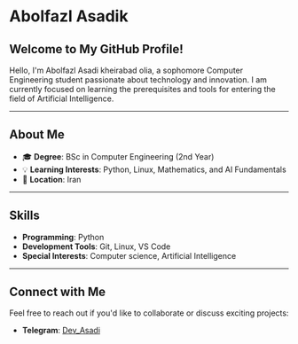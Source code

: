 # Abolfazl Asadik  

## Welcome to My GitHub Profile!  
Hello, I'm Abolfazl Asadi kheirabad olia, a sophomore Computer Engineering student passionate about technology and innovation. I am currently focused on learning the prerequisites and tools for entering the field of Artificial Intelligence. 

---

## About Me  

- 🎓 **Degree**: BSc in Computer Engineering (2nd Year)  
- 💡 **Learning Interests**: Python, Linux, Mathematics, and AI Fundamentals  
- 📍 **Location**: Iran  

---

## Skills  

- **Programming**: Python
- **Development Tools**: Git, Linux, VS Code  
- **Special Interests**: Computer science, Artificial Intelligence 

---

## Connect with Me  

Feel free to reach out if you'd like to collaborate or discuss exciting projects:  
- **Telegram**: [Dev_Asadi](https://t.me/Dev_Asadi)  

